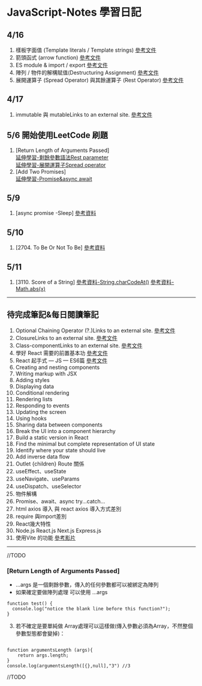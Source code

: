 # JavaScript-Notes 學習日記
## 4/16
1. 樣板字面值 (Template literals / Template strings) [參考文件](https://developer.mozilla.org/zh-TW/docs/Web/JavaScript/Reference/Template_literals)
2. 箭頭函式 (arrow function) [參考文件](https://developer.mozilla.org/zh-TW/docs/Web/JavaScript/Reference/Functions/Arrow_functions)
3. ES module & import / export [參考文件](https://www.casper.tw/development/2020/03/25/import-export/)
4. 陣列 / 物件的解構賦值(Destructuring Assignment) [參考文件](https://eyesofkids.gitbooks.io/javascript-start-from-es6/content/part4/destructuring.html)
5. 展開運算子 (Spread Operator) 與其餘運算子 (Rest Operator) [參考文件](https://developer.mozilla.org/zh-TW/docs/Web/JavaScript/Reference/Operators/Destructuring_assignment)
## 4/17
1. immutable 與 mutableLinks to an external site. [參考文件](https://howtocreateapps.com/mutable-and-immutable-types-in-javascript-with-examples/)
## 5/6 開始使用LeetCode 刷題
1.  [Return Length of Arguments Passed]  
[延伸學習-剩餘參數語法Rest parameter](https://ithelp.ithome.com.tw/articles/10214394)  
[延伸學習-展開運算子Spread operator](https://ithelp.ithome.com.tw/articles/10214412)  
2. [Add Two Promises]  
[延伸學習-Promise&async await](https://medium.com/@cherylrueichun/leetcode%E5%88%B7%E9%A1%8C-%E8%A4%87%E7%BF%92promise-async-await-93950d4f670b)
## 5/9
1.  [async promise -Sleep]
[參考資料](https://medium.com/@cherylrueichun/leetcode%E5%88%B7%E9%A1%8C-%E8%A4%87%E7%BF%92promise-async-await-93950d4f670b)
## 5/10
1. [2704. To Be Or Not To Be] [參考資料](https://medium.com/@yachuh/leetcode-%E5%88%B7%E9%A1%8C%E7%AD%86%E8%A8%98-easy-2704-to-be-or-not-to-be-9e23d1a2011f)
## 5/11
1. [3110. Score of a String]
 [參考資料-String.charCodeAt()](https://www.runoob.com/jsref/jsref-charcodeat.html)
 [參考資料-Math.abs(x)](https://developer.mozilla.org/zh-CN/docs/Web/JavaScript/Reference/Global_Objects/Math/abs)
***
## 待完成筆記&每日閱讀筆記
1. Optional Chaining Operator (?.)Links to an external site. [參考文件](https://developer.mozilla.org/zh-TW/docs/Web/JavaScript/Reference/Operators/Optional_chaining)
2. ClosureLinks to an external site. [參考文件](https://developer.mozilla.org/zh-TW/docs/Web/JavaScript/Closures)
3. Class-componentLinks to an external site. [參考文件](https://legacy.reactjs.org/docs/components-and-props.html#function-and-class-components)
4. 學好 React 需要的前置基本功 [參考文件](https://ithelp.ithome.com.tw/articles/10292582)
5. React 起手式 — JS — ES6篇 [參考文件](https://milkmidi.medium.com/react-%E8%B5%B7%E6%89%8B%E5%BC%8F-js-es6%E7%AF%87-4b8f1a9e07e0)
6. Creating and nesting components
7. Writing markup with JSX
8. Adding styles
9. Displaying data
10. Conditional rendering
11. Rendering lists
12. Responding to events
13. Updating the screen
14. Using hooks
15. Sharing data between components
16. Break the UI into a component hierarchy
17. Build a static version in React
18. Find the minimal but complete representation of UI state
19. Identify where your state should live
20. Add inverse data flow
21. Outlet {children} Route 關係
22. useEffect、useState
23. useNavigate、useParams
24. useDispatch、useSelector
25. 物件解構
26. Promise、await、async try...catch...
27. html axios 導入 與 react axios 導入方式差別
28. require 與import差別
29. React幾大特性
30. Node.js React.js Next.js Express.js 
31. 使用Vite 的功能 [參考影片](https://www.youtube.com/watch?v=vj8KSZjPTUU)
***
//TODO
<a id="get-1"></a>
### [Return Length of Arguments Passed]
* …args 是一個剩餘參數，傳入的任何參數都可以被綁定為陣列
* 如果確定要做陣列處理 可以使用 …args  
<pre><code>function test() {
  console.log("notice the blank line before this function?");
}
</code></pre>  
3. 若不確定是要單純做 Array處理可以這樣做(傳入參數必須為Array，不然整個參數型態都會變掉)：  
<pre><code>
function argumentsLength (args){
	return args.length;
}
console.log(argumentsLength([{},null],"3") //3
</code></pre>
//TODO
